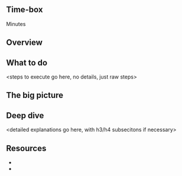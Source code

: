 <!-- begin auto-generated title section --><!-- end auto-generated section -->

## Time-box

<XX> Minutes

## Overview

<put single paragraph here>

## What to do

<steps to execute go here, no details, just raw steps>

## The big picture

<high-level concepts that can be described in a few mintues>

## Deep dive

<detailed explanations go here, with h3/h4 subsecitons if necessary>

## Resources

* [<resource name>](<resource url>)
* [<resource name>](<resource url>)


<!-- begin auto-generated nav-links section --><!-- end auto-generated section -->
